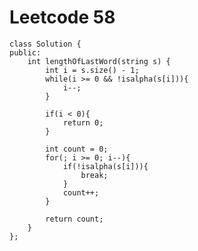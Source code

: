 # Leetcode 58
    class Solution {
    public:
        int lengthOfLastWord(string s) {
            int i = s.size() - 1;
            while(i >= 0 && !isalpha(s[i])){
                i--;
            }

            if(i < 0){
                return 0;
            }

            int count = 0;
            for(; i >= 0; i--){
                if(!isalpha(s[i])){
                    break;
                }
                count++;
            }

            return count;
        }
    };
